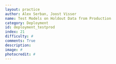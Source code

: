 ```yaml
---
layout: practice
author: Alex Serban, Joost Visser
name: Test Models on Holdout Data from Production
category: Deployment
id: deployment_testprod
index: 21
difficulty: #
comments: True
description:
image: #
photocredit: #
---
```

